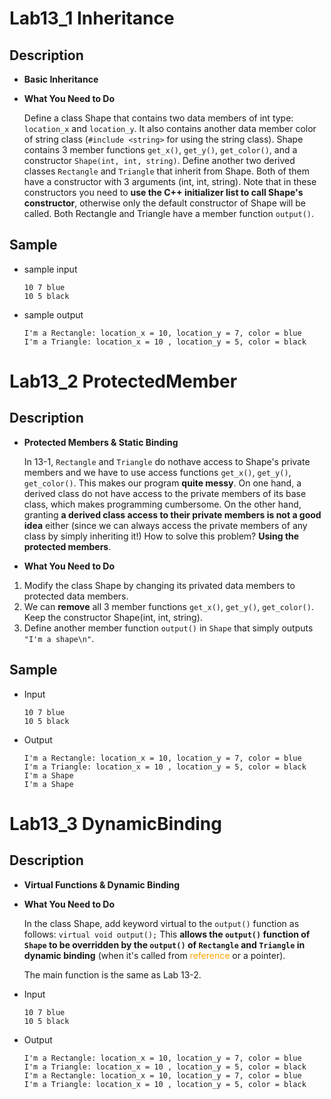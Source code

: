 # Lab13_1 Inheritance
## Description
- **Basic Inheritance**
- **What You Need to Do**

    Define a class Shape that contains two data members of int type: `location_x` and `location_y`. It also contains another data member color of string class (`#include <string>` for using the string class).
    Shape contains 3 member functions `get_x()`, `get_y()`, `get_color()`, and a constructor `Shape(int, int, string)`.
    Define another two derived classes `Rectangle` and `Triangle` that inherit from Shape. Both of them have a constructor with 3 arguments (int, int, string). Note that in these constructors you need to **use the C++ initializer list to call Shape's constructor**, otherwise only the default constructor of Shape will be called.
    Both Rectangle and Triangle have a member function `output()`.

## Sample
- sample input
    ```
    10 7 blue
    10 5 black
    ```
- sample output
    ```
    I'm a Rectangle: location_x = 10, location_y = 7, color = blue
    I'm a Triangle: location_x = 10 , location_y = 5, color = black
    ```
# Lab13_2 ProtectedMember
## Description
- **Protected Members & Static Binding**

    In 13-1, `Rectangle` and `Triangle` do nothave access to Shape's private members and we have to use access functions `get_x()`, `get_y()`, `get_color()`. This makes our program **quite messy**. On one hand, a derived class do not have access to the private members of its base class, which makes programming cumbersome. On the other hand, granting **a derived class access to their private members is not a good idea** either (since we can always access the private members of any class by simply inheriting it!) How to solve this problem? **Using the protected members**.

- **What You Need to Do**
1. Modify the class Shape by changing its privated data members to protected data members.
2. We can **remove** all 3 member functions `get_x()`, `get_y()`, `get_color()`. Keep the constructor Shape(int, int, string).
3. Define another member function `output()` in `Shape` that simply outputs `"I'm a shape\n"`.

## Sample
- Input
    ```
    10 7 blue
    10 5 black
    ```
- Output
    ```
    I'm a Rectangle: location_x = 10, location_y = 7, color = blue
    I'm a Triangle: location_x = 10 , location_y = 5, color = black
    I'm a Shape
    I'm a Shape
    ```

# Lab13_3 DynamicBinding
## Description
- **Virtual Functions & Dynamic Binding**
- **What You Need to Do**

    In the class Shape, add keyword virtual to the `output()` function as follows: `virtual void output();` This **allows the `output()` function of `Shape` to be overridden by the `output()` of `Rectangle` and `Triangle` in dynamic binding** (when it's called from <font color=orange>reference</font> or a pointer).

    The main function is the same as Lab 13-2.

- Input
    ```
    10 7 blue
    10 5 black
    ```
- Output
    ```
    I'm a Rectangle: location_x = 10, location_y = 7, color = blue
    I'm a Triangle: location_x = 10 , location_y = 5, color = black
    I'm a Rectangle: location_x = 10, location_y = 7, color = blue
    I'm a Triangle: location_x = 10 , location_y = 5, color = black
    ```
